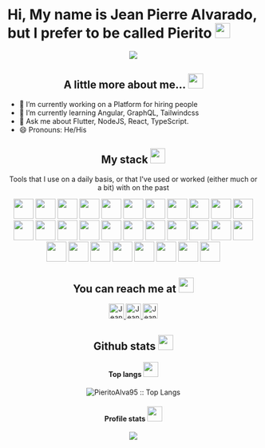 # Hi, My name is Jean Pierre Alvarado, but I prefer to be called Pierito <img src="https://media.giphy.com/media/26ufn24Onjz8w7NxS/giphy.gif" height="30" width="30">

<p align="center">
  <img src="https://media.giphy.com/media/fuJPZBIIqzbt1kAYVc/giphy.gif"/>
</p>
  
<h2 align="center">A little more about me... <img src="https://media.giphy.com/media/xVRRDVP6lqtNQJrzN7/giphy.gif" height="30"/></h2>

- 🔭 I’m currently working on a Platform for hiring people 
- 🌱 I’m currently learning Angular, GraphQL, Tailwindcss
- 💬 Ask me about Flutter, NodeJS, React, TypeScript.
- 😄 Pronouns: He/His

<h2 align="center">My stack <img src="https://media.giphy.com/media/LT6asZV8NvAqoXfeSx/giphy.gif" height="30"/></h2>
<p align="center">Tools that I use on a daily basis, or that I've used or worked (either much or a bit) with on the past</p>

<p align="center">
  <img src="https://www.vectorlogo.zone/logos/typescriptlang/typescriptlang-icon.svg" height="40" width="40">
  <img src="https://img.stackshare.io/service/1209/javascript.jpeg" height="40" width="40">
  <img src="https://www.vectorlogo.zone/logos/reactjs/reactjs-icon.svg" height="40" width="40">
  <img src="https://www.vectorlogo.zone/logos/angular/angular-icon.svg" height="40" width="40">
  <img src="https://www.vectorlogo.zone/logos/nodejs/nodejs-icon.svg" height="40" width="40">
  <img src="https://www.vectorlogo.zone/logos/graphql/graphql-icon.svg" height="40" width="40">
  <img src="https://www.vectorlogo.zone/logos/flutterio/flutterio-icon.svg" height="40" width="40">
  <img src="https://www.vectorlogo.zone/logos/dartlang/dartlang-icon.svg" height="40" width="40">
  <img src="https://www.vectorlogo.zone/logos/tailwindcss/tailwindcss-icon.svg" height="40" width="40">
  <img src="https://www.vectorlogo.zone/logos/getbootstrap/getbootstrap-icon.svg" height="40" width="40">
  <img src="https://www.vectorlogo.zone/logos/android/android-icon.svg" height="40" width="40">
  <img src="https://www.vectorlogo.zone/logos/python/python-icon.svg" height="40" width="40">
  <img src="https://www.vectorlogo.zone/logos/php/php-icon.svg" height="40" width="40">
  <img src="https://www.vectorlogo.zone/logos/w3_html5/w3_html5-icon.svg" height="40" width="40">
  <img src="https://www.vectorlogo.zone/logos/java/java-icon.svg" height="40" width="40">
  <img src="https://www.vectorlogo.zone/logos/mysql/mysql-official.svg" height="40" width="40">
  <img src="https://www.vectorlogo.zone/logos/postgresql/postgresql-icon.svg" height="40" width="40">
  <img src="https://www.vectorlogo.zone/logos/mongodb/mongodb-icon.svg" height="40" width="40">
  <img src="https://www.vectorlogo.zone/logos/ubuntu/ubuntu-icon.svg" height="40" width="40">
  <img src="https://img.stackshare.io/service/6727/css.png" height="40" width="40">
  <img src="https://www.vectorlogo.zone/logos/laravel/laravel-icon.svg" height="40" width="40">
  <img src="https://www.vectorlogo.zone/logos/getpostman/getpostman-icon.svg" height="40" width="40">
  <img src="https://www.vectorlogo.zone/logos/stackoverflow/stackoverflow-icon.svg" height="40" width="40">
  <img src="https://www.vectorlogo.zone/logos/git-scm/git-scm-icon.svg" height="40" width="40">
  <img src="https://www.vectorlogo.zone/logos/github/github-icon.svg" height="40" width="40">
  <img src="https://www.vectorlogo.zone/logos/bitbucket/bitbucket-icon.svg" height="40" width="40">
  <img src="https://www.vectorlogo.zone/logos/visualstudio_code/visualstudio_code-icon.svg" height="40" width="40">
  <img src="https://www.vectorlogo.zone/logos/gmail/gmail-icon.svg" height="40" width="40">
  <img src="https://www.vectorlogo.zone/logos/slack/slack-icon.svg" height="40" width="40">
  <img src="https://img.stackshare.io/service/5989/teams.png" height="40" width="40">
</p>


<h2 align="center">You can reach me at <img src="https://media.giphy.com/media/huyZxIJvtqVeRp7QcS/giphy.gif" height="30" width="30"></h2>

<p align="center">
  <a href="https://twitter.com/DarkPiero1995">
    <img src="https://www.vectorlogo.zone/logos/twitter/twitter-icon.svg" alt="Jean Alvarado's Twitter" height="30" width="30">
  </a>
  <a href="https://www.instagram.com/pierito95">
    <img src="https://www.vectorlogo.zone/logos/instagram/instagram-icon.svg" alt="Jean Alvarado's Instagram" height="30" width="30">
  </a>
  <a href="https://www.linkedin.com/in/jean-pierre-alvarado-a42b57136">
    <img src="https://www.vectorlogo.zone/logos/linkedin/linkedin-icon.svg" alt="Jean Alvarado's Linkedin" height="30" width="30">
  </a>
</p>

<h2 align="center">Github stats <img src="https://media.giphy.com/media/ww9Z3l8wl4szKyRIro/giphy.gif" height="30" width="30"></h2>

<h4 align="center">Top langs <img src="https://media.giphy.com/media/l2Sq2zPVz6FLD6Z5S/giphy.gif" height="30" width="30"></h4>

<p align="center"><img src="https://github-readme-stats.vercel.app/api/top-langs/?username=PieritoAlva95&langs_count=10&theme=tokyonight&layout=compact" alt="PieritoAlva95 :: Top Langs" /></p>

<h4 align="center">Profile stats <img src="https://media.giphy.com/media/JrXas5ecb4FkwbFpIE/giphy.gif" height="30" width="30"></h4>

<p align="center"><img src="https://github-readme-stats.vercel.app/api?username=pieritoalva95&&show_icons=true&title_color=ffffff&icon_color=e53935&text_color=ffffff&bg_color=151515" /></p>
